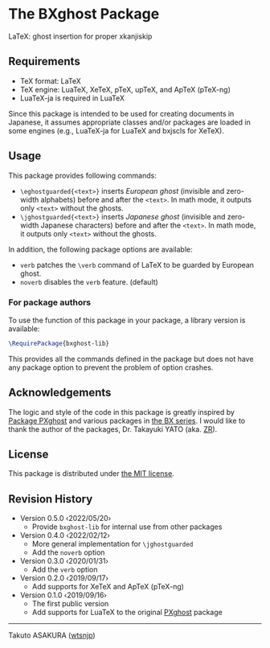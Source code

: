 # The BXghost Package

LaTeX: ghost insertion for proper xkanjiskip

## Requirements

* TeX format: LaTeX
* TeX engine: LuaTeX, XeTeX, pTeX, upTeX, and ApTeX (pTeX-ng)
* LuaTeX-ja is required in LuaTeX

Since this package is intended to be used for creating documents in Japanese, it assumes appropriate classes and/or packages are loaded in some engines (e.g., LuaTeX-ja for LuaTeX and bxjscls for XeTeX).

## Usage

This package provides following commands:

* `\eghostguarded{<text>}` inserts *European ghost* (invisible and zero-width alphabets) before and after the `<text>`. In math mode, it outputs only `<text>` without the ghosts.
* `\jghostguarded{<text>}` inserts *Japanese ghost* (invisible and zero-width Japanese characters) before and after the `<text>`. In math mode, it outputs only `<text>` without the ghosts.

In addition, the following package options are available:

* `verb` patches the `\verb` command of LaTeX to be guarded by European ghost.
* `noverb` disables the `verb` feature. (default)

### For package authors

To use the function of this package in your package, a library version is available:

```tex
\RequirePackage{bxghost-lib}
```

This provides all the commands defined in the package but does not have any package option to prevent the problem of option crashes.

## Acknowledgements

The logic and style of the code in this package is greatly inspired by [Package PXghost](https://gist.github.com/zr-tex8r/4461060) and various packages in [the BX series](http://zrbabbler.sp.land.to/package.html#ssec-bx). I would like to thank the author of the packages, Dr. Takayuki YATO (aka. [ZR](https://github.com/zr-tex8r)).

## License

This package is distributed under [the MIT license](./LICENSE).

## Revision History

* Version 0.5.0  ‹2022/05/20›
  * Provide `bxghost-lib` for internal use from other packages
* Version 0.4.0  ‹2022/02/12›
  * More general implementation for `\jghostguarded`
  * Add the `noverb` option
* Version 0.3.0  ‹2020/01/31›
  * Add the `verb` option
* Version 0.2.0  ‹2019/09/17›
  * Add supports for XeTeX and ApTeX (pTeX-ng)
* Version 0.1.0  ‹2019/09/16›
  * The first public version
  * Add supports for LuaTeX to the original [PXghost](https://gist.github.com/zr-tex8r/4461060) package

---

Takuto ASAKURA ([wtsnjp](https://twitter.com/wtsnjp))
